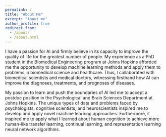 ```yaml
---
permalink: /
title: "About Me"
excerpt: "About me"
author_profile: true
redirect_from:
  - /about/
  - /about.html
---
```


I have a passion for AI and firmly believe in its capacity to improve the quality of life for the greatest number of people. My experience as a PhD student in the Biomedical Engineering program at Johns Hopkins afforded me the opportunity to develop machine learning methods and apply them to problems in biomedical science and healthcare. Thus, I collaborated with biomedical scientists and medical doctors, witnessing firsthand how AI can improve the diagnoses, treatments, and prognoses of diseases.

My passion to learn and push the boundaries of AI led me to accept a postdoc position in the Psychological and Brain Sciences Department at Johns Hopkins. The unique types of data and problems faced by psychologists, cognitive scientists, and neuroscientists inspired me to develop and apply novel machine learning approaches. Furthermore, it inspired me to apply what I learned about human cognition to achieve more human-like transfer learning, continual learning, and representation learning neural network algorithms.
